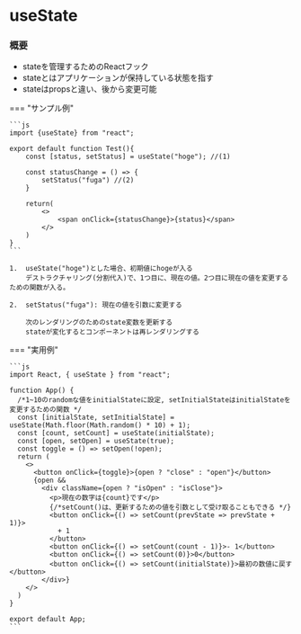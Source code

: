 # useState

### 概要
- stateを管理するためのReactフック
- stateとはアプリケーションが保持している状態を指す
- stateはpropsと違い、後から変更可能

=== "サンプル例"

    ```js
    import {useState} from "react"; 

    export default function Test(){
        const [status, setStatus] = useState("hoge"); //(1)

        const statusChange = () => {
            setStatus("fuga") //(2)
        }

        return(
            <>
                <span onClick={statusChange}>{status}</span>
            </>
        )
    }
    ```

    1.  useState("hoge")とした場合、初期値にhogeが入る
        デストラクチャリング(分割代入)で、1つ目に、現在の値。2つ目に現在の値を変更するための関数が入る。
    
    2.  setStatus("fuga"): 現在の値を引数に変更する　

        次のレンダリングのためのstate変数を更新する
        stateが変化するとコンポーネントは再レンダリングする

=== "実用例"

    ```js
    import React, { useState } from "react";

    function App() {
      /*1~10のrandomな値をinitialStateに設定, setInitialStateはinitialStateを変更するための関数 */
      const [initialState, setInitialState] = useState(Math.floor(Math.random() * 10) + 1);
      const [count, setCount] = useState(initialState);
      const [open, setOpen] = useState(true);
      const toggle = () => setOpen(!open);
      return (
        <>
          <button onClick={toggle}>{open ? "close" : "open"}</button>
          {open &&
            <div className={open ? "isOpen" : "isClose"}>
              <p>現在の数字は{count}です</p>
              {/*setCount()は、更新するための値を引数として受け取ることもできる */}
              <button onClick={() => setCount(prevState => prevState + 1)}>
                + 1
              </button>
              <button onClick={() => setCount(count - 1)}>- 1</button>
              <button onClick={() => setCount(0)}>0</button>
              <button onClick={() => setCount(initialState)}>最初の数値に戻す</button>
            </div>}
        </>
      )
    }

    export default App;
    ```